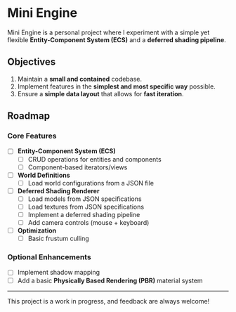 # Mini Engine

Mini Engine is a personal project where I experiment with a simple yet flexible **Entity-Component System (ECS)** and a **deferred shading pipeline**.

## Objectives

1. Maintain a **small and contained** codebase.
2. Implement features in the **simplest and most specific way** possible.
3. Ensure a **simple data layout** that allows for **fast iteration**.

## Roadmap

### Core Features
- [ ] **Entity-Component System (ECS)**
    - [ ] CRUD operations for entities and components
    - [ ] Component-based iterators/views
- [ ] **World Definitions**
    - [ ] Load world configurations from a JSON file
- [ ] **Deferred Shading Renderer**
    - [ ] Load models from JSON specifications
    - [ ] Load textures from JSON specifications
    - [ ] Implement a deferred shading pipeline
    - [ ] Add camera controls (mouse + keyboard)
- [ ] **Optimization**
    - [ ] Basic frustum culling

### Optional Enhancements
- [ ] Implement shadow mapping
- [ ] Add a basic **Physically Based Rendering (PBR)** material system

---

This project is a work in progress, and feedback are always welcome!

